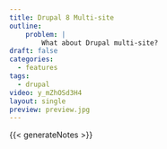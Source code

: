 ```yaml
---
title: Drupal 8 Multi-site
outline:
    problem: |
        What about Drupal multi-site?
draft: false
categories:
  - features
tags:
  - drupal
video: y_mZhOSd3H4
layout: single
preview: preview.jpg
---
```


{{< generateNotes >}}
